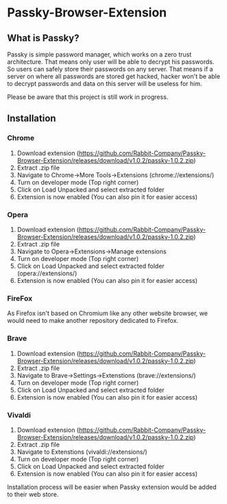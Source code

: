 # Passky-Browser-Extension
## What is Passky?
Passky is simple password manager, which works on a zero trust architecture. That means only user will be able to decrypt his passwords. So users can safely store their passwords on any server. That means if a server on where all passwords are stored get hacked, hacker won't be able to decrypt passwords and data on this server will be useless for him.

Please be aware that this project is still work in progress.

## Installation
### Chrome
1. Download extension (https://github.com/Rabbit-Company/Passky-Browser-Extension/releases/download/v1.0.2/passky-1.0.2.zip)
2. Extract .zip file 
3. Navigate to Chrome->More Tools->Extensions (chrome://extensions/)
4. Turn on developer mode (Top right corner)
5. Click on Load Unpacked and select extracted folder
6. Extension is now enabled (You can also pin it for easier access)

### Opera
1. Download extension (https://github.com/Rabbit-Company/Passky-Browser-Extension/releases/download/v1.0.2/passky-1.0.2.zip)
2. Extract .zip file
3. Navigate to Opera->Extensions->Manage extensions
4. Turn on developer mode (Top right corner)
5. Click on Load Unpacked and select extracted folder (opera://extensions/)
6. Extension is now enabled (You can also pin it for easier access)

### FireFox
As Firefox isn't based on Chromium like any other website browser, we would need to make another repository dedicated to Firefox.

### Brave
1. Download extension (https://github.com/Rabbit-Company/Passky-Browser-Extension/releases/download/v1.0.2/passky-1.0.2.zip)
2. Extract .zip file
3. Navigate to Brave->Settings->Extenstions (brave://extensions/)
4. Turn on developer mode (Top right corner)
5. Click on Load Unpacked and select extracted folder
6. Extension is now enabled (You can also pin it for easier access)

### Vivaldi
1. Download extension (https://github.com/Rabbit-Company/Passky-Browser-Extension/releases/download/v1.0.2/passky-1.0.2.zip)
2. Extract .zip file
3. Navigate to Extenstions (vivaldi://extensions/)
4. Turn on developer mode (Top right corner)
5. Click on Load Unpacked and select extracted folder
6. Extension is now enabled (You can also pin it for easier access)

Installation process will be easier when Passky extension would be added to their web store.
